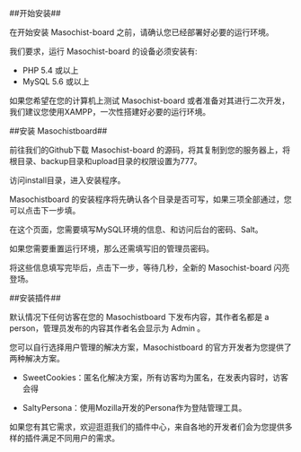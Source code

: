 
##开始安装##

在开始安装 Masochist-­board 之前，请确认您已经部署好必要的运行环境。

我们要求，运行 Masochist-board 的设备必须安装有:

 - PHP 5.4 或以上
 - MySQL 5.6 或以上

如果您希望在您的计算机上测试 Masochist-board 或者准备对其进行二次开发，我们建议您使用XAMPP，一次性搭建好必要的运行环境。

##安装 Masochist­board##

前往我们的Github下载 Masochist-­board 的源码，将其复制到您的服务器上，将根目录、backup目录和upload目录的权限设置为777。

访问install目录，进入安装程序。

Masochist­board 的安装程序将先确认各个目录是否可写，如果三项全部通过，您可以点击下一步填。

在这个页面，您需要填写MySQL环境的信息、和访问后台的密码、Salt。

如果您需要重置运行环境，那么还需填写旧的管理员密码。

将这些信息填写完毕后，点击下一步，等待几秒，全新的 Masochist-­board 闪亮登场。

##安装插件##

默认情况下任何访客在您的 Masochist­board 下发布内容，其作者名都是 a person，管理员发布的内容其作者名会显示为 Admin 。

您可以自行选择用户管理的解决方案，Masochist­board 的官方开发者为您提供了两种解决方案。

 - SweetCookies：匿名化解决方案，所有访客均为匿名，在发表内容时，访客会得

 - SaltyPersona：使用Mozilla开发的Persona作为登陆管理工具。

如果您有其它需求，欢迎逛逛我们的插件中心，来自各地的开发者们会为您提供多样的插件满足不同用户的需求。
